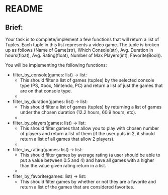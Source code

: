 # README
## Brief:
Your task is to complete/implement a few functions that will return a list of Tuples. Each tuple in this list represents a video game. The tuple is broken up as follows (Name of Game(str), Which Console(str), Avg. Duration in hours(float), Avg. Rating(float), Number of Max Players(int), Favorite(Bool)).



You will be implementing the following functions:

- filter_by_console(games: list) -> list:
    - This should filter a list of games (tuples) by the selected console type (PS, Xbox, Nintendo, PC) and return a list of just the games that are on that console type.
    - 
- filter_by_duration(games: list) -> list:
    - This should filter a list of games (tuples) by returning a list of games under the chosen duration (12.2 hours, 60.9 hours, etc).
    - 
- filter_by_players(games: list) -> list:
    - This should filter games that allow you to play with chosen number of players and return a list of them (if the user puts in 2, it should return a list of all games that allow 2 players).
    - 
- filter_by_rating(games: list) -> list:
    - This should filter games by average rating (a user should be able to put a value between 0.5 and 4) and have all games with a higher than the value given rating return in a list.
    - 
- filter_by_favorite(games: list) -> list:
    - This should filter games by whether or not they are a favorite and return a list of the games that are considered favorites.